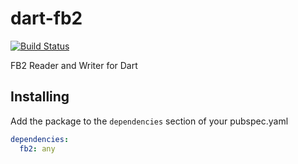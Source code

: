 # dart-fb2

[![Build Status](https://github.com/dkrutskikh/dart-fb2/workflows/build/badge.svg)](https://github.com/dkrutskikh/dart-fb2/)

FB2 Reader and Writer for Dart

## Installing

Add the package to the ```dependencies``` section of your pubspec.yaml

```yaml
dependencies:
  fb2: any
```
